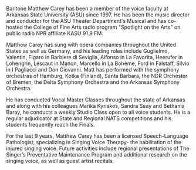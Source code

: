Baritone Matthew Carey has been a member of the voice faculty at Arkansas State University (ASU) since 1997. He has been the music director and conductor for the ASU Theater Department's Musical and has co-hosted the College of Fine Arts radio program "Spotlight on the Arts" on public radio NPR affiliate KASU 91.9 FM.

Matthew Carey has sung with opera companies throughout the United States as well as Germany, and his leading roles include Guglielmo, Valentin, Figaro in Barbiere di Seviglia, Alfonso in La Favorita, Heerufer in Lohengrin, Lescaut in Manon, Marcello in La Bohème, Ford in Falstaff, Silvio in I Pagliacci and Don Giovanni. Matt has performed with the symphony orchestras of Hamburg, Kotka (Finland), Santa Barbara, the NDR Orchester of Bremen, the Delta Symphony Orchestra and the Arkansas Symphony Orchestra.

He has conducted Vocal Master Classes throughout the state of Arkansas and along with his colleagues Marika Kyriakos, Sandra Seay and Bethania Baray, he conducts a weekly Studio Class open to all voice students. He is a regular adjudicator at State and Regional NATS competitions and his students frequently reach the Finals.

For the last 9 years, Matthew Carey has been a licensed Speech-Language Pathologist, specializing in Singing Voice Therapy- the habilitation of the injured singing voice. Future activities include regional presentations of The Singer’s Preventative Maintenance Program and additional research on the singing voice, as well as guest artist recitals.
